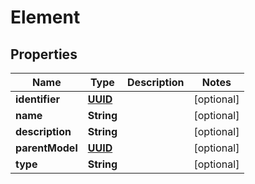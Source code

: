 
# Element

## Properties
Name | Type | Description | Notes
------------ | ------------- | ------------- | -------------
**identifier** | [**UUID**](UUID.md) |  |  [optional]
**name** | **String** |  |  [optional]
**description** | **String** |  |  [optional]
**parentModel** | [**UUID**](UUID.md) |  |  [optional]
**type** | **String** |  |  [optional]



